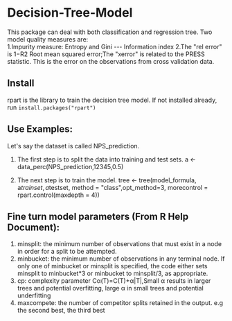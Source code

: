 # Decision-Tree-Model
This package can deal with both classification and regression tree. Two model quality measures are:<br/>
1.Impurity measure: Entropy and Gini --- Information index 
2.The "rel error" is 1−R2  Root mean squared error;The "xerror" is related to the PRESS statistic. This is the error on the observations from cross validation data.

## Install
rpart is the library to train the decision tree model. If not installed already, run 
```install.packages("rpart")```

## Use Examples:
Let's say the dataset is called NPS_prediction.

1. The first step is to split the data into training and test sets.
a <- data_perc(NPS_prediction,12345,0.5)

2. The next step is to train the model.
tree <- tree(model_formula, a$trainset, a$testset, method = "class",opt_method=3, morecontrol = rpart.control(maxdepth = 4))

## Fine turn model parameters (From R Help Document):
1. minsplit: the minimum number of observations that must exist in a node in order for a split to be attempted.
2. minbucket: the minimum number of observations in any terminal <leaf> node. If only one of minbucket or minsplit is specified, the code either sets minsplit to minbucket*3 or minbucket to minsplit/3, as appropriate.
3. cp: complexity parameter
  Cα(T)=C(T)+α|T|,Small α results in larger trees and potential overfitting, large α in small trees and potential underfitting
4. maxcompete: the number of competitor splits retained in the output. e.g the second best, the third best
